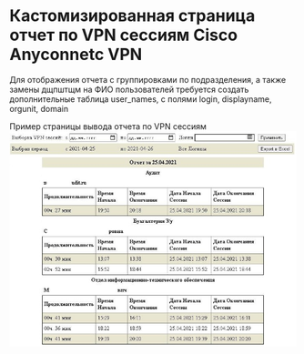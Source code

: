 # Кастомизированная страница отчет по VPN сессиям Cisco Anyconnetc VPN

Для отображения отчета с группировками по подразделения, а также замены дщпштщм на ФИО пользователей
требуется создать дополнительные таблица user_names, с полями login, displayname, orgunit, domain


Пример страницы  вывода отчета по VPN сессиям
![Отчет](https://github.com/antonh2o/stathtml/blob/main/cisco_anyconnect.jpg)
